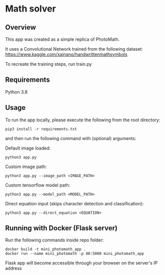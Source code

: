 # Math solver

## Overview

This app was created as a simple replica of PhotoMath.

It uses a Convolutional Network trained from the following dataset:
https://www.kaggle.com/xainano/handwrittenmathsymbols

To recreate the training steps, run train.py

## Requirements
Python 3.8

## Usage
To run the app locally, please execute the following from the root directory:

```
pip3 install -r requirements.txt
```

and then run the following command with (optional) arguments:

Default image loaded:
```
python3 app.py 
```

Custom image path:
```
python3 app.py --image_path <IMAGE_PATH>
```

Custom tensorflow model path:
```
python3 app.py --model_path <MODEL_PATH>
```

Direct equation input (skips character detection and classification):
```
python3 app.py --direct_equation <EQUATION>
```

## Running with Docker (Flask server)

Run the following commands inside repo folder:

```
docker build -t mini_photomath_app .
docker run --name mini_photomath -p 80:5000 mini_photomath_app
```

Flask app will become accessible through your browser on the server's IP address